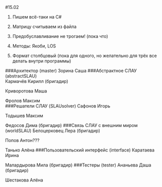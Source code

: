 #15.02
1) Пишем всё-таки на C#

2) Матрицу считываем из файла

3) Предобуславливание не трогаем! (пока что)

4) Методы: Якоби, LOS

5) Формат столбцовый (пока для одного, но желательно для трёх все делать внутри программы)


###Архитектор (master)
Зорина Саша
###Абстрактное СЛАУ (abstractSLAU)          
Кармачёв Кирилл (бригадир)

Криворотова Маша

Фролов Максим                             
###Решатели СЛАУ (SLAUsolver)
Сафонов Игорь

Тодышев Максим

Федосов Дима (бригадир)
###Связь СЛАУ с внешним миром (worldSLAU)
Белоцерковец Лера (бригадир)

Попов Антон???

Танько Алёна
###Пользовательский интерфейс (interface)
Каратаева Ирина

Малардырова Мила (бригадир)
###Тестеры (tester)
Ананьева Даша (бригадир)

Шестакова Алёна





